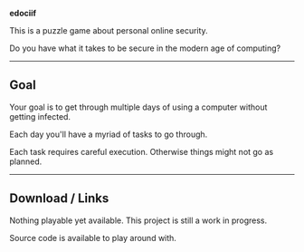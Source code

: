 **edociif**

This is a puzzle game about personal online security.

Do you have what it takes to be secure in the modern age of computing?

---

## Goal

Your goal is to get through multiple days of using a computer without getting infected.

Each day you'll have a myriad of tasks to go through.

Each task requires careful execution. Otherwise things might not go as planned.

---

## Download / Links

Nothing playable yet available. This project is still a work in progress.

Source code is available to play around with.
